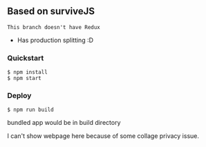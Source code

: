 ## Based on surviveJS

`This branch doesn't have Redux`

* Has production splitting :D

### Quickstart
    $ npm install
    $ npm start

### Deploy
    $ npm run build

bundled app would be in build directory 

I can't show webpage here because of some collage privacy issue.
